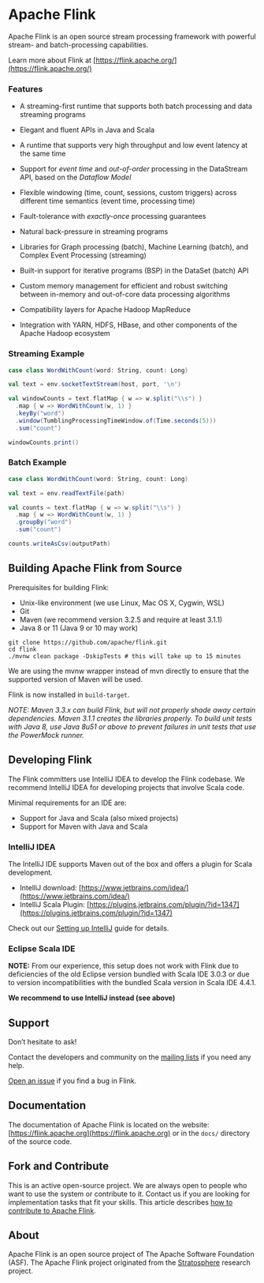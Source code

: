 # Apache Flink

Apache Flink is an open source stream processing framework with powerful stream- and batch-processing capabilities.

Learn more about Flink at [https://flink.apache.org/](https://flink.apache.org/)


### Features

* A streaming-first runtime that supports both batch processing and data streaming programs

* Elegant and fluent APIs in Java and Scala

* A runtime that supports very high throughput and low event latency at the same time

* Support for *event time* and *out-of-order* processing in the DataStream API, based on the *Dataflow Model*

* Flexible windowing (time, count, sessions, custom triggers) across different time semantics (event time, processing time)

* Fault-tolerance with *exactly-once* processing guarantees

* Natural back-pressure in streaming programs

* Libraries for Graph processing (batch), Machine Learning (batch), and Complex Event Processing (streaming)

* Built-in support for iterative programs (BSP) in the DataSet (batch) API

* Custom memory management for efficient and robust switching between in-memory and out-of-core data processing algorithms

* Compatibility layers for Apache Hadoop MapReduce

* Integration with YARN, HDFS, HBase, and other components of the Apache Hadoop ecosystem


### Streaming Example
```scala
case class WordWithCount(word: String, count: Long)

val text = env.socketTextStream(host, port, '\n')

val windowCounts = text.flatMap { w => w.split("\\s") }
  .map { w => WordWithCount(w, 1) }
  .keyBy("word")
  .window(TumblingProcessingTimeWindow.of(Time.seconds(5)))
  .sum("count")

windowCounts.print()
```

### Batch Example
```scala
case class WordWithCount(word: String, count: Long)

val text = env.readTextFile(path)

val counts = text.flatMap { w => w.split("\\s") }
  .map { w => WordWithCount(w, 1) }
  .groupBy("word")
  .sum("count")

counts.writeAsCsv(outputPath)
```



## Building Apache Flink from Source

Prerequisites for building Flink:

* Unix-like environment (we use Linux, Mac OS X, Cygwin, WSL)
* Git
* Maven (we recommend version 3.2.5 and require at least 3.1.1)
* Java 8 or 11 (Java 9 or 10 may work)

```
git clone https://github.com/apache/flink.git
cd flink
./mvnw clean package -DskipTests # this will take up to 15 minutes
```

We are using the mvnw wrapper instead of mvn directly to ensure that the supported version of Maven will be used.

Flink is now installed in `build-target`.

*NOTE: Maven 3.3.x can build Flink, but will not properly shade away certain dependencies. Maven 3.1.1 creates the libraries properly.
To build unit tests with Java 8, use Java 8u51 or above to prevent failures in unit tests that use the PowerMock runner.*

## Developing Flink

The Flink committers use IntelliJ IDEA to develop the Flink codebase.
We recommend IntelliJ IDEA for developing projects that involve Scala code.

Minimal requirements for an IDE are:
* Support for Java and Scala (also mixed projects)
* Support for Maven with Java and Scala


### IntelliJ IDEA

The IntelliJ IDE supports Maven out of the box and offers a plugin for Scala development.

* IntelliJ download: [https://www.jetbrains.com/idea/](https://www.jetbrains.com/idea/)
* IntelliJ Scala Plugin: [https://plugins.jetbrains.com/plugin/?id=1347](https://plugins.jetbrains.com/plugin/?id=1347)

Check out our [Setting up IntelliJ](https://nightlies.apache.org/flink/flink-docs-master/flinkDev/ide_setup.html#intellij-idea) guide for details.

### Eclipse Scala IDE

**NOTE:** From our experience, this setup does not work with Flink
due to deficiencies of the old Eclipse version bundled with Scala IDE 3.0.3 or
due to version incompatibilities with the bundled Scala version in Scala IDE 4.4.1.

**We recommend to use IntelliJ instead (see above)**

## Support

Don’t hesitate to ask!

Contact the developers and community on the [mailing lists](https://flink.apache.org/community.html#mailing-lists) if you need any help.

[Open an issue](https://issues.apache.org/jira/browse/FLINK) if you find a bug in Flink.


## Documentation

The documentation of Apache Flink is located on the website: [https://flink.apache.org](https://flink.apache.org)
or in the `docs/` directory of the source code.


## Fork and Contribute

This is an active open-source project. We are always open to people who want to use the system or contribute to it.
Contact us if you are looking for implementation tasks that fit your skills.
This article describes [how to contribute to Apache Flink](https://flink.apache.org/contributing/how-to-contribute.html).


## About

Apache Flink is an open source project of The Apache Software Foundation (ASF).
The Apache Flink project originated from the [Stratosphere](http://stratosphere.eu) research project.
